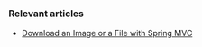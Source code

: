 ### Relevant articles

- [Download an Image or a File with Spring MVC](http://www.baeldung.com/spring-controller-return-image-file)
